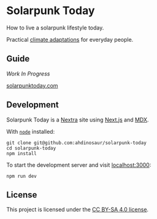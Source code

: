 # Solarpunk Today

How to live a solarpunk lifestyle today.

Practical [climate adaptations](https://en.wikipedia.org/wiki/Climate_change_adaptation) for everyday people.

## Guide

_Work In Progress_

[solarpunktoday.com](https://solarpunktoday.com)

## Development

Solarpunk Today is a [Nextra](https://nextra.site/) site using [Next.js](https://nextjs.org/) and [MDX](https://mdxjs.com/).

With [`node`](https://github.com/nvm-sh/nvm) installed:

```shell
git clone git@github.com:ahdinosaur/solarpunk-today
cd solarpunk-today
npm install
```

To start the development server and visit [localhost:3000](http://localhost:3000):

```shell
npm run dev
```

## License

This project is licensed under the [CC BY-SA 4.0 license](https://creativecommons.org/licenses/by-sa/4.0/).
